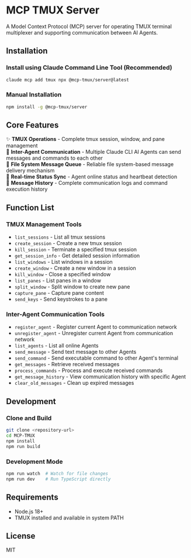 # MCP TMUX Server

A Model Context Protocol (MCP) server for operating TMUX terminal multiplexer and supporting communication between AI Agents.

## Installation

### Install using Claude Command Line Tool (Recommended)

```bash
claude mcp add tmux npx @mcp-tmux/server@latest
```

### Manual Installation

```bash
npm install -g @mcp-tmux/server
```

## Core Features

✨ **TMUX Operations** - Complete tmux session, window, and pane management  
🤝 **Inter-Agent Communication** - Multiple Claude CLI AI Agents can send messages and commands to each other  
📁 **File System Message Queue** - Reliable file system-based message delivery mechanism  
🔄 **Real-time Status Sync** - Agent online status and heartbeat detection  
📜 **Message History** - Complete communication logs and command execution history

## Function List

### TMUX Management Tools

- `list_sessions` - List all tmux sessions
- `create_session` - Create a new tmux session
- `kill_session` - Terminate a specified tmux session
- `get_session_info` - Get detailed session information
- `list_windows` - List windows in a session
- `create_window` - Create a new window in a session
- `kill_window` - Close a specified window
- `list_panes` - List panes in a window
- `split_window` - Split window to create new pane
- `capture_pane` - Capture pane content
- `send_keys` - Send keystrokes to a pane

### Inter-Agent Communication Tools

- `register_agent` - Register current Agent to communication network
- `unregister_agent` - Unregister current Agent from communication network
- `list_agents` - List all online Agents
- `send_message` - Send text message to other Agents
- `send_command` - Send executable command to other Agent's terminal
- `get_messages` - Retrieve received messages
- `process_commands` - Process and execute received commands
- `get_message_history` - View communication history with specific Agent
- `clear_old_messages` - Clean up expired messages

## Development

### Clone and Build

```bash
git clone <repository-url>
cd MCP-TMUX
npm install
npm run build
```

### Development Mode

```bash
npm run watch  # Watch for file changes
npm run dev    # Run TypeScript directly
```

## Requirements

- Node.js 18+
- TMUX installed and available in system PATH

## License

MIT